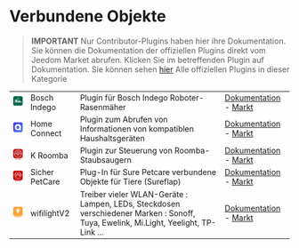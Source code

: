 
# Verbundene Objekte


>**IMPORTANT**
>Nur Contributor-Plugins haben hier ihre Dokumentation. Sie können die Dokumentation der offiziellen Plugins direkt vom Jeedom Market abrufen. Klicken Sie im betreffenden Plugin auf Dokumentation.
>Sie können sehen [hier](https://market.jeedom.com/index.php?v=d&p=market&type=plugin&categorie=devicecommunication) Alle offiziellen Plugins in dieser Kategorie


| | | | |
|--- | --- | --- | ---|
|<img src="BoschIndego/BoschIndego_icon.png" class="pluginLogo" width="100" />|Bosch Indego|Plugin für Bosch Indego Roboter-Rasenmäher|[Dokumentation](https://jpty.github.io/jeedom/plugins/BoschIndego/de_DE/index.html) - [Markt](https://market.jeedom.com/index.php?v=d&p=market_display&id=3937)|
|<img src="homeconnect/homeconnect_icon.png" class="pluginLogo" width="100" />|Home Connect|Plugin zum Abrufen von Informationen von kompatiblen Haushaltsgeräten|[Dokumentation](https://jmvedrine.github.io/homeconnect/de_DE/) - [Markt](https://market.jeedom.com/index.php?v=d&p=market_display&id=3894)|
|<img src="kroomba/kroomba_icon.png" class="pluginLogo" width="100" />|K Roomba|Plugin zur Steuerung von Roomba-Staubsaugern|[Dokumentation](https://jmvedrine.github.io/kroomba/de_DE/) - [Markt](https://market.jeedom.com/index.php?v=d&p=market_display&id=2776)|
|<img src="surepetcare/surepetcare_icon.png" class="pluginLogo" width="100" />|Sicher PetCare|Plug-In für Sure Petcare verbundene Objekte für Tiere (Sureflap)|[Dokumentation](https://jmvedrine.github.io/jeedom-surepetcare/de_DE/) - [Markt](https://market.jeedom.com/index.php?v=d&p=market_display&id=3718)|
|<img src="wifilightV2/wifilightV2_icon.png" class="pluginLogo" width="100" />|wifilightV2|Treiber vieler WLAN-Geräte : Lampen, LEDs, Steckdosen verschiedener Marken : Sonoff, Tuya, Ewelink, Mi.Light, Yeelight, TP-Link ... |[Dokumentation](https://bcaro.github.io/wifilightV2-doc/de_DE/) - [Markt](https://market.jeedom.com/index.php?v=d&p=market_display&id=2793)|
